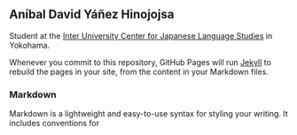 ## Aníbal David Yáñez Hinojojsa
Student at the [Inter University Center for Japanese Language Studies](https://web.stanford.edu/dept/IUC/cgi-bin/) in Yokohama.

Whenever you commit to this repository, GitHub Pages will run [Jekyll](https://jekyllrb.com/) to rebuild the pages in your site, from the content in your Markdown files.

### Markdown

Markdown is a lightweight and easy-to-use syntax for styling your writing. It includes conventions for

